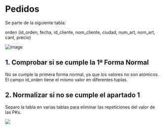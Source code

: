 # Pedidos

Se parte de la siguiente tabla:

orden (id_orden, fecha, id_cliente, nom_cliente, ciudad, num_art, nom_art, cant, precio)

![image](https://user-images.githubusercontent.com/115082160/204842497-c6450839-571b-401f-8579-eb46d7ac7235.png)

## 1. Comprobar si se cumple la 1ª Forma Normal

No se cumple la primera forma normal, ya que los valores no son atómicos. El campo id_orden tiene el mismo valor en diferentes tuplas. 

## 2. Normalizar si no se cumple el apartado 1

Separo la tabla en varias tablas para eliminar las repeticiones del valor de las PKs.

<img src="tareas5.1.png">

